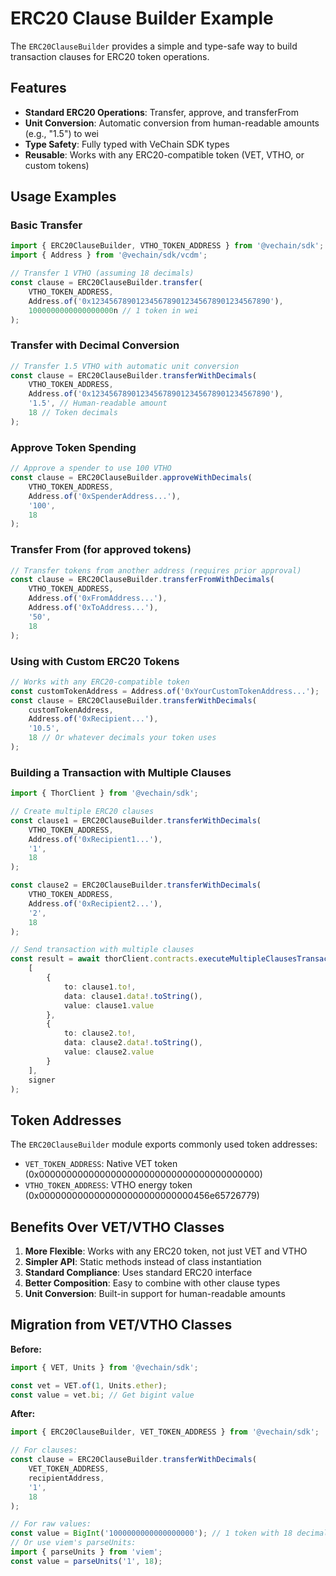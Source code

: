 # ERC20 Clause Builder Example

The `ERC20ClauseBuilder` provides a simple and type-safe way to build transaction clauses for ERC20 token operations.

## Features

- **Standard ERC20 Operations**: Transfer, approve, and transferFrom
- **Unit Conversion**: Automatic conversion from human-readable amounts (e.g., "1.5") to wei
- **Type Safety**: Fully typed with VeChain SDK types
- **Reusable**: Works with any ERC20-compatible token (VET, VTHO, or custom tokens)

## Usage Examples

### Basic Transfer

```typescript
import { ERC20ClauseBuilder, VTHO_TOKEN_ADDRESS } from '@vechain/sdk';
import { Address } from '@vechain/sdk/vcdm';

// Transfer 1 VTHO (assuming 18 decimals)
const clause = ERC20ClauseBuilder.transfer(
    VTHO_TOKEN_ADDRESS,
    Address.of('0x1234567890123456789012345678901234567890'),
    1000000000000000000n // 1 token in wei
);
```

### Transfer with Decimal Conversion

```typescript
// Transfer 1.5 VTHO with automatic unit conversion
const clause = ERC20ClauseBuilder.transferWithDecimals(
    VTHO_TOKEN_ADDRESS,
    Address.of('0x1234567890123456789012345678901234567890'),
    '1.5', // Human-readable amount
    18 // Token decimals
);
```

### Approve Token Spending

```typescript
// Approve a spender to use 100 VTHO
const clause = ERC20ClauseBuilder.approveWithDecimals(
    VTHO_TOKEN_ADDRESS,
    Address.of('0xSpenderAddress...'),
    '100',
    18
);
```

### Transfer From (for approved tokens)

```typescript
// Transfer tokens from another address (requires prior approval)
const clause = ERC20ClauseBuilder.transferFromWithDecimals(
    VTHO_TOKEN_ADDRESS,
    Address.of('0xFromAddress...'),
    Address.of('0xToAddress...'),
    '50',
    18
);
```

### Using with Custom ERC20 Tokens

```typescript
// Works with any ERC20-compatible token
const customTokenAddress = Address.of('0xYourCustomTokenAddress...');
const clause = ERC20ClauseBuilder.transferWithDecimals(
    customTokenAddress,
    Address.of('0xRecipient...'),
    '10.5',
    18 // Or whatever decimals your token uses
);
```

### Building a Transaction with Multiple Clauses

```typescript
import { ThorClient } from '@vechain/sdk';

// Create multiple ERC20 clauses
const clause1 = ERC20ClauseBuilder.transferWithDecimals(
    VTHO_TOKEN_ADDRESS,
    Address.of('0xRecipient1...'),
    '1',
    18
);

const clause2 = ERC20ClauseBuilder.transferWithDecimals(
    VTHO_TOKEN_ADDRESS,
    Address.of('0xRecipient2...'),
    '2',
    18
);

// Send transaction with multiple clauses
const result = await thorClient.contracts.executeMultipleClausesTransaction(
    [
        {
            to: clause1.to!,
            data: clause1.data!.toString(),
            value: clause1.value
        },
        {
            to: clause2.to!,
            data: clause2.data!.toString(),
            value: clause2.value
        }
    ],
    signer
);
```

## Token Addresses

The `ERC20ClauseBuilder` module exports commonly used token addresses:

- `VET_TOKEN_ADDRESS`: Native VET token (0x0000000000000000000000000000000000000000)
- `VTHO_TOKEN_ADDRESS`: VTHO energy token (0x0000000000000000000000000000456e65726779)

## Benefits Over VET/VTHO Classes

1. **More Flexible**: Works with any ERC20 token, not just VET and VTHO
2. **Simpler API**: Static methods instead of class instantiation
3. **Standard Compliance**: Uses standard ERC20 interface
4. **Better Composition**: Easy to combine with other clause types
5. **Unit Conversion**: Built-in support for human-readable amounts

## Migration from VET/VTHO Classes

**Before:**

```typescript
import { VET, Units } from '@vechain/sdk';

const vet = VET.of(1, Units.ether);
const value = vet.bi; // Get bigint value
```

**After:**

```typescript
import { ERC20ClauseBuilder, VET_TOKEN_ADDRESS } from '@vechain/sdk';

// For clauses:
const clause = ERC20ClauseBuilder.transferWithDecimals(
    VET_TOKEN_ADDRESS,
    recipientAddress,
    '1',
    18
);

// For raw values:
const value = BigInt('1000000000000000000'); // 1 token with 18 decimals
// Or use viem's parseUnits:
import { parseUnits } from 'viem';
const value = parseUnits('1', 18);
```
